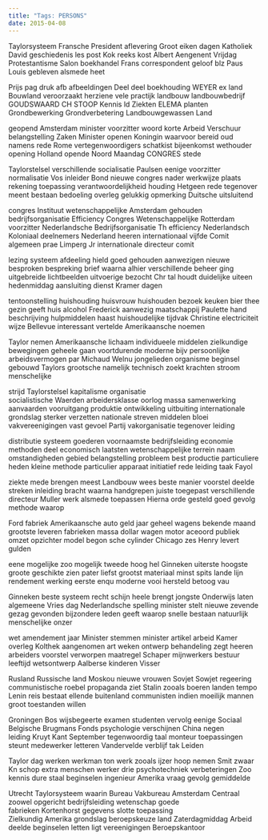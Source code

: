 ```yaml
---
title: "Tags: PERSONS"
date: 2015-04-08
---
```


Taylorsysteem Fransche President aflevering Groot eiken dagen Katholiek David geschiedenis les post Kok reeks kost Albert Aengenent Vrijdag Protestantisme Salon boekhandel Frans correspondent geloof blz Paus Louis gebleven alsmede heet

Prijs pag druk afb afbeeldingen Deel deel boekhouding WEYER ex land Bouwland veroorzaakt herziene vele practijk landbouw landbouwbedrijf GOUDSWAARD CH STOOP Kennis ld Ziekten ELEMA planten Grondbewerking Grondverbetering Landbouwgewassen Land

geopend Amsterdam minister voorzitter woord korte Arbeid Verschuur belangstelling Zaken Minister openen Koningin waarvoor bereid oud namens rede Rome vertegenwoordigers schatkist bijeenkomst wethouder opening Holland opende Noord Maandag CONGRES stede

Taylorstelsel verschillende socialisatie Paulsen eenige voorzitter normalisatie Vos inleider Bond nieuwe congres nader werkwijze plaats rekening toepassing verantwoordelijkheid houding Hetgeen rede tegenover meent bestaan bedoeling overleg gelukkig opmerking Duitsche uitsluitend

congres Instituut wetenschappelijke Amsterdam gehouden bedrijfsorganisatie Efficiency Congres Wetenschappelijke Rotterdam voorzitter Nederlandsche Bedrijfsorganisatie Th efficiency Nederlandsch Koloniaal deelnemers Nederland heeren internationaal vijfde Comit algemeen prae Limperg Jr internationale directeur comit

lezing systeem afdeeling hield goed gehouden aanwezigen nieuwe besproken bespreking brief waarna alhier verschillende beheer ging uitgebreide lichtbeelden uitvoerige bezocht Chr tal houdt duidelijke uiteen hedenmiddag aansluiting dienst Kramer dagen

tentoonstelling huishouding huisvrouw huishouden bezoek keuken bier thee gezin geeft huis alcohol Frederick aanwezig maatschappij Paulette hand beschrijving hulpmiddelen haast huishoudelijke tijdvak Christine electriciteit wijze Bellevue interessant vertelde Amerikaansche noemen

Taylor nemen Amerikaansche lichaam individueele middelen zielkundige bewegingen geheele gaan voortdurende moderne bijv persoonlijke arbeidsvermogen par Michaud Welnu jongelieden organisme beginsel gebouwd Taylors grootsche namelijk technisch zoekt krachten stroom menschelijke

strijd Taylorstelsel kapitalisme organisatie socialistische Waerden arbeidersklasse oorlog massa samenwerking aanvaarden vooruitgang produktie ontwikkeling uitbuiting internationale grondslag sterker verzetten nationale streven middelen bloei vakvereenigingen vast gevoel Partij vakorganisatie tegenover leiding

distributie systeem goederen voornaamste bedrijfsleiding economie methoden deel economisch laatsten wetenschappelijke terrein naam omstandigheden gebied belangstelling probleem best productie particuliere heden kleine methode particulier apparaat initiatief rede leiding taak Fayol

ziekte mede brengen meest Landbouw wees beste manier voorstel deelde streken inleiding bracht waarna handgrepen juiste toegepast verschillende directeur Muller werk alsmede toepassen Hierna orde gesteld goed gevolg methode waarop

Ford fabriek Amerikaansche auto geld jaar geheel wagens bekende maand grootste leveren fabrieken massa dollar wagen motor aceoord publiek omzet opzichter model begon sche cylinder Chicago zes Henry levert gulden

eene mogelijke zoo mogelijk tweede hoog hel Ginneken uiterste hoogste groote geschikte zien pater liefst grootst materiaal minst spits lande lijn rendement werking eerste enqu moderne vooi hersteld betoog vau

Ginneken beste systeem recht schijn heele brengt jongste Onderwijs laten algemeene Vries dag Nederlandsche spelling minister stelt nieuwe zevende gezag gevonden bijzondere leden geeft waarop snelle bestaan natuurlijk menschelijke onzer

wet amendement jaar Minister stemmen minister artikel arbeid Kamer overleg Kolthek aangenomen art weken ontwerp behandeling zegt heeren arbeiders voorstel verworpen maatregel Schaper mijnwerkers bestuur leeftijd wetsontwerp Aalberse kinderen Visser

Rusland Russische land Moskou nieuwe vrouwen Sovjet Sowjet regeering communistische roebel propaganda ziet Stalin zooals boeren landen tempo Lenin reis bestaat ellende buitenland communisten indien moeilijk mannen groot toestanden willen

Groningen Bos wijsbegeerte examen studenten vervolg eenige Sociaal Belgische Brugmans Fonds psychologie verschijnen China negen leiding Kruyt Kant September tegenwoordig taal monteur toepassingen steunt medewerker letteren Vandervelde verblijf tak Leiden

Taylor dag werken werkman ton werk zooals ijzer hoop nemen Smit zwaar Kn schop extra menschen werker drie psychotechniek verbeteringen Zoo kennis dure staal beginselen ingenieur Amerika vraag gevolg gemiddelde

Utrecht Taylorsysteem waarin Bureau Vakbureau Amsterdam Centraal zoowel opgericht bedrijfsleiding wetenschap goede fabrieken Kortenhorst gegevens slotte toepassing Zielkundig Amerika grondslag beroepskeuze land Zaterdagmiddag Arbeid deelde beginselen letten ligt vereenigingen Beroepskantoor
